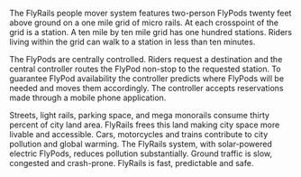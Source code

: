 The FlyRails people mover system features two-person FlyPods twenty feet above ground on a one mile grid of micro rails.  At each crosspoint of the grid is a station. A ten mile by ten mile grid has one hundred stations. Riders living within the grid can walk to a station in less than ten minutes.

The FlyPods are centrally controlled.  Riders request a destination and the central controller routes the FlyPod non-stop to the requested station.  To guarantee FlyPod availability the controller predicts where FlyPods will be needed and moves them accordingly.  The controller accepts reservations made through a mobile phone application.

Streets, light rails, parking space, and mega monorails consume thirty percent of city land area.  FlyRails frees this land making city space more livable and accessible.  Cars, motorcycles and trains contribute to city pollution and global warming.  The FlyRails system, with solar-powered electric FlyPods, reduces pollution substantially. Ground traffic is slow, congested and crash-prone. FlyRails is fast, predictable and safe.
